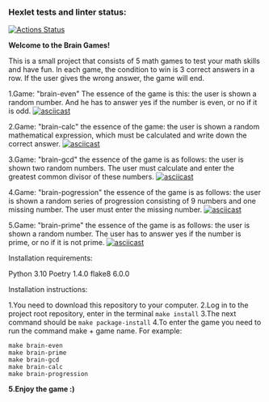 ### Hexlet tests and linter status:
[![Actions Status](https://github.com/BogdanBarylo/python-project-49/workflows/hexlet-check/badge.svg)](https://github.com/BogdanBarylo/python-project-49/actions)

**Welcome to the Brain Games!**

This is a small project that consists of 5 math games to test your math skills and have fun.
In each game, the condition to win is 3 correct answers in a row. If the user gives the wrong answer, the game will end. 

1.Game: "brain-even" The essence of the game is this: the user is shown a random number.
And he has to answer yes if the number is even, or no if it is odd.
[![asciicast](https://asciinema.org/a/YQ5xhbM1kW4ArgDkb5Bl0Zt9Z.svg)](https://asciinema.org/a/YQ5xhbM1kW4ArgDkb5Bl0Zt9Z)

2.Game: "brain-calc" the essence of the game: the user is shown a random mathematical expression, which must be calculated and write down the correct answer.
[![asciicast](https://asciinema.org/a/E3udXd1PvdZqCvQ68ACDfeJ7Q.svg)](https://asciinema.org/a/E3udXd1PvdZqCvQ68ACDfeJ7Q)

3.Game: "brain-gcd" the essence of the game is as follows: the user is shown two random numbers. The user must calculate and enter the greatest common divisor of these numbers.
[![asciicast](https://asciinema.org/a/VAQzgia7gZCuk9wxztw57YIbb.svg)](https://asciinema.org/a/VAQzgia7gZCuk9wxztw57YIbb)

4.Game: "brain-pogression" the essence of the game is as follows: the user is shown a random series of progression consisting of 9 numbers and one missing number. The user must enter the missing number.
[![asciicast](https://asciinema.org/a/S8KNyibH5QuTiRnBsp57Oi4Ol.svg)](https://asciinema.org/a/S8KNyibH5QuTiRnBsp57Oi4Ol)

5.Game: "brain-prime" the essence of the game is as follows: the user is shown a random number. The user has to answer yes if the number is prime, or no if it is not prime.
[![asciicast](https://asciinema.org/a/0pdE5ugqw9L7BwNlpyVGzgnr0.svg)](https://asciinema.org/a/0pdE5ugqw9L7BwNlpyVGzgnr0)


Installation requirements:

Python 3.10
Poetry 1.4.0
flake8 6.0.0


Installation instructions:

1.You need to download this repository to your computer.
2.Log in to the project root repository, enter in the terminal  ```make install```
3.The next command should be ```make package-install```
4.To enter the game you need to run the command make + game name. For example:
```
make brain-even
make brain-prime
make brain-gcd
make brain-calc
make brain-progression
```
**5.Enjoy the game :)**

